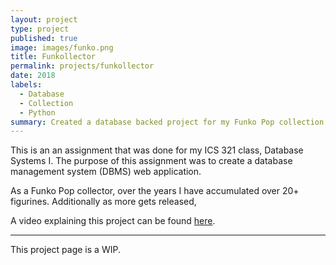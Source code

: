 ```yaml
---
layout: project
type: project
published: true
image: images/funko.png
title: Funkollector
permalink: projects/funkollector
date: 2018
labels:
  - Database
  - Collection
  - Python
summary: Created a database backed project for my Funko Pop collection.
---
```

This is an an assignment that was done for my ICS 321 class, Database Systems I. The purpose of this assignment was to create a database management system (DBMS) web application. 

As a Funko Pop collector, over the years I have accumulated over 20+ figurines. Additionally as more gets released,



A video explaining this project can be found [here](https://www.youtube.com/watch?v=Tqvs8DM7cUA).

<hr>
This project page is a WIP.

<!-- This project can be found [here](https://github.com/aprilbala/aprilbala.github.io/tree/master/projects/project-applet).
 -->